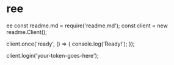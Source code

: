 # ree
ee
const readme.md = require('readme.md');
const client = new readme.Client();

client.once('ready', () => {
	console.log('Ready!');
});

client.login('your-token-goes-here');
